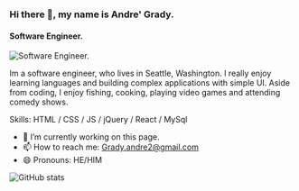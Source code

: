 ### Hi there 👋, my name is Andre' Grady.
#### Software Engineer.
![Software Engineer.](https://cdn.pixabay.com/photo/2017/05/04/15/12/welcome-sign-2284312__480.jpg)

Im a software engineer, who lives in Seattle, Washington. I really enjoy learning languages and building complex applications with simple UI. Aside from coding, I enjoy fishing, cooking, playing video games and attending comedy shows.

Skills: HTML / CSS / JS /  jQuery /  React  /  MySql   

- 🔭 I’m currently working on this page. 
- 📫 How to reach me: Grady.andre2@gmail.com 
- 😄 Pronouns: HE/HIM 

![GitHub stats](https://github-readme-stats.vercel.app/api?username=grady253&show_icons=true)  
